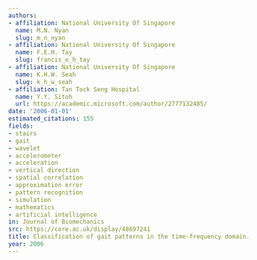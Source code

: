 ```yaml
---
authors:
- affiliation: National University Of Singapore
  name: M.N. Nyan
  slug: m_n_nyan
- affiliation: National University Of Singapore
  name: F.E.H. Tay
  slug: francis_e_h_tay
- affiliation: National University Of Singapore
  name: K.H.W. Seah
  slug: k_h_w_seah
- affiliation: Tan Tock Seng Hospital
  name: Y.Y. Sitoh
  url: https://academic.microsoft.com/author/2777132485/
date: '2006-01-01'
estimated_citations: 155
fields:
- stairs
- gait
- wavelet
- accelerometer
- acceleration
- vertical direction
- spatial correlation
- approximation error
- pattern recognition
- simulation
- mathematics
- artificial intelligence
in: Journal of Biomechanics
src: https://core.ac.uk/display/48697241
title: Classification of gait patterns in the time-frequency domain.
year: 2006
---
```

